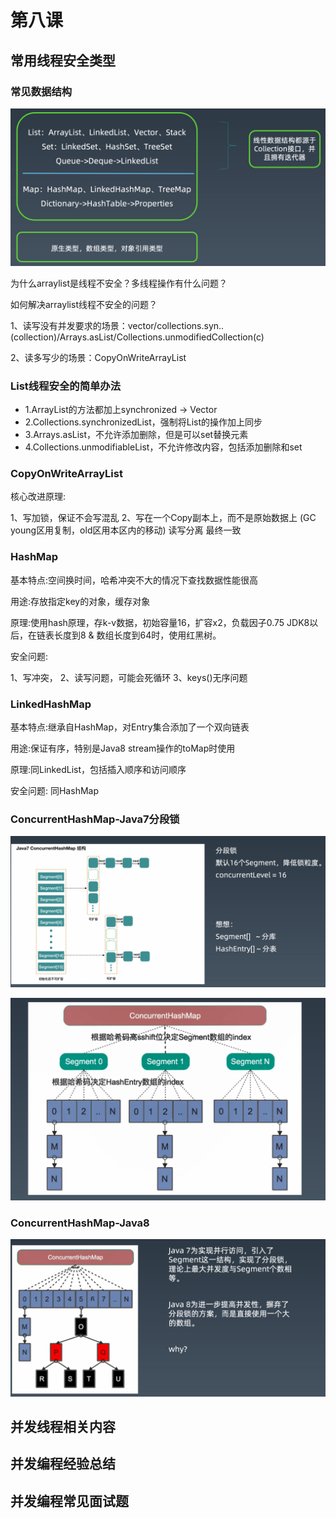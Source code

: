 # 第八课

## 常用线程安全类型 

### 常见数据结构

![image-20210228220923318](image/image-20210228220923318.png)

为什么arraylist是线程不安全？多线程操作有什么问题？

如何解决arraylist线程不安全的问题？

1、读写没有并发要求的场景：vector/collections.syn..(collection)/Arrays.asList/Collections.unmodifiedCollection(c)

2、读多写少的场景：CopyOnWriteArrayList

### List线程安全的简单办法

- 1.ArrayList的方法都加上synchronized -> Vector
- 2.Collections.synchronizedList，强制将List的操作加上同步 
- 3.Arrays.asList，不允许添加删除，但是可以set替换元素
- 4.Collections.unmodifiableList，不允许修改内容，包括添加删除和set

### CopyOnWriteArrayList

核心改进原理: 

1、写加锁，保证不会写混乱
2、写在一个Copy副本上，而不是原始数据上 (GC young区用复制，old区用本区内的移动)
 读写分离 最终一致

### HashMap
基本特点:空间换时间，哈希冲突不大的情况下查找数据性能很高 

用途:存放指定key的对象，缓存对象 

原理:使用hash原理，存k-v数据，初始容量16，扩容x2，负载因子0.75 JDK8以后，在链表长度到8 & 数组长度到64时，使用红黑树。

安全问题:

1、写冲突， 2、读写问题，可能会死循环 3、keys()无序问题

### LinkedHashMap
基本特点:继承自HashMap，对Entry集合添加了一个双向链表 

用途:保证有序，特别是Java8 stream操作的toMap时使用 

原理:同LinkedList，包括插入顺序和访问顺序

安全问题: 同HashMap

### ConcurrentHashMap-Java7分段锁

![image-20210228225459540](image/image-20210228225459540.png)

![image-20210228225519724](image/image-20210228225519724.png)

### ConcurrentHashMap-Java8

![image-20210228225924554](image/image-20210228225924554.png)



## 并发线程相关内容



## 并发编程经验总结 



## 并发编程常见面试题



